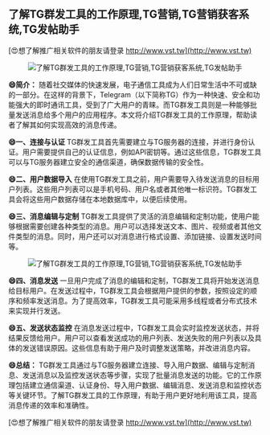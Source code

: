 ## **了解TG群发工具的工作原理,TG营销,TG营销获客系统,TG发帖助手**

[😍想了解推广相关软件的朋友请登录 http://www.vst.tw](http://www.vst.tw)

 <center><img src="https://vst.tw/MP4/tuiguang/png/8.png" alt="了解TG群发工具的工作原理,TG营销,TG营销获客系统,TG发帖助手"></center>

**😄简介：**
随着社交媒体的快速发展，电子通信工具成为人们日常生活中不可或缺的一部分。在这样的背景下，Telegram（以下简称TG）作为一种快速、安全和功能强大的即时通讯工具，受到了广大用户的青睐。而TG群发工具则是一种能够批量发送消息给多个用户的应用程序。本文将介绍TG群发工具的工作原理，帮助读者了解其如何实现高效的消息传递。

**😄一、连接与认证**
TG群发工具首先需要建立与TG服务器的连接，并进行身份认证。用户需要提供自己的认证信息，例如API密钥等。通过这些信息，TG群发工具可以与TG服务器建立安全的通信渠道，确保数据传输的安全性。

**😄二、用户数据导入**
在使用TG群发工具之前，用户需要导入待发送消息的目标用户列表。这些用户列表可以是手机号码、用户名或者其他唯一标识符。TG群发工具会将这些用户数据存储在本地数据库中，以便后续使用。

**😄三、消息编辑与定制**
TG群发工具提供了灵活的消息编辑和定制功能，使用户能够根据需要创建各种类型的消息。用户可以选择发送文本、图片、视频或者其他文件类型的消息。同时，用户还可以对消息进行格式设置、添加链接、设置发送时间等。

 <center><img src="https://vst.tw/MP4/tuiguang/png/7.png" alt="了解TG群发工具的工作原理,TG营销,TG营销获客系统,TG发帖助手"></center>

**😄四、消息发送**
一旦用户完成了消息的编辑和定制，TG群发工具将开始发送消息给目标用户。在发送过程中，TG群发工具会根据用户提供的参数，按照设定的顺序和频率发送消息。为了提高效率，TG群发工具可能采用多线程或者分布式技术来实现并行发送。

**😄五、发送状态监控**
在消息发送过程中，TG群发工具会实时监控发送状态，并将结果反馈给用户。用户可以查看发送成功的用户列表、发送失败的用户列表以及具体的发送错误原因。这些信息有助于用户及时调整发送策略，并改进消息内容。

**😄总结：**
TG群发工具通过与TG服务器建立连接、导入用户数据、编辑与定制消息、发送消息以及监控发送状态等步骤，实现了批量消息发送的功能。它的工作原理包括建立通信渠道、认证身份、导入用户数据、编辑消息、发送消息和监控状态等关键环节。了解TG群发工具的工作原理，有助于用户更好地利用该工具，提高消息传递的效率和准确性。

[😍想了解推广相关软件的朋友请登录 http://www.vst.tw](http://www.vst.tw)



